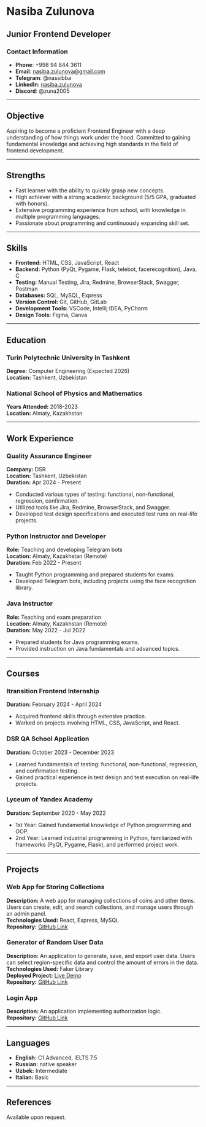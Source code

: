# Nasiba Zulunova
## Junior Frontend Developer
### Contact Information
- **Phone**: +998 94 844 3611
- **Email**: nasiba.zulunova@gmail.com
- **Telegram**: @nassibba
- **LinkedIn**: [nasiba.zulunova](https://www.linkedin.com/in/nasiba-zulunova-4b5615282?utm_source=share&utm_campaign=share_via&utm_content=profile&utm_medium=android_app)
- **Discord**: @zuna2005

---

## Objective
Aspiring to become a proficient Frontend Engineer with a deep understanding of how things work under the hood. Committed to gaining fundamental knowledge and achieving high standards in the field of frontend development.

---

## Strengths
- Fast learner with the ability to quickly grasp new concepts.
- High achiever with a strong academic background (5/5 GPA, graduated with honors).
- Extensive programming experience from school, with knowledge in multiple programming languages.
- Passionate about programming and continuously expanding skill set.

---

## Skills
- **Frontend:** HTML, CSS, JavaScript, React
- **Backend:** Python (PyQt, Pygame, Flask, telebot, facerecognition), Java, C
- **Testing:** Manual Testing, Jira, Redmine, BrowserStack, Swagger, Postman
- **Databases:** SQL, MySQL, Express
- **Version Control:** Git, GitHub, GitLab
- **Development Tools:** VSCode, Intellij IDEA, PyCharm
- **Design Tools:** Figma, Canva

---

## Education
### Turin Polytechnic University in Tashkent
**Degree:** Computer Engineering (Expected 2026)  
**Location:** Tashkent, Uzbekistan

### National School of Physics and Mathematics
**Years Attended:** 2018-2023  
**Location:** Almaty, Kazakhstan

---

## Work Experience
### Quality Assurance Engineer
**Company:** DSR  
**Location:** Tashkent, Uzbekistan  
**Duration:** Apr 2024 - Present
- Conducted various types of testing: functional, non-functional, regression, confirmation.
- Utilized tools like Jira, Redmine, BrowserStack, and Swagger.
- Developed test design specifications and executed test runs on real-life projects.

### Python Instructor and Developer
**Role:** Teaching and developing Telegram bots  
**Location:** Almaty, Kazakhstan (Remote)  
**Duration:** Feb 2022 - Present  
- Taught Python programming and prepared students for exams.
- Developed Telegram bots, including projects using the face recognition library.

### Java Instructor
**Role:** Teaching and exam preparation  
**Location:** Almaty, Kazakhstan (Remote)  
**Duration:** May 2022 - Jul 2022  
- Prepared students for Java programming exams.
- Provided instruction on Java fundamentals and advanced topics.

---

## Courses
### Itransition Frontend Internship
**Duration:** February 2024 - April 2024
- Acquired frontend skills through extensive practice.
- Worked on projects involving HTML, CSS, JavaScript, and React.

### DSR QA School Application
**Duration:** October 2023 - December 2023
- Learned fundamentals of testing: functional, non-functional, regression, and confirmation testing.
- Gained practical experience in test design and test execution on real-life projects.

### Lyceum of Yandex Academy
**Duration:** September 2020 - May 2022
- 1st Year: Gained fundamental knowledge of Python programming and OOP.
- 2nd Year: Learned industrial programming in Python, familiarized with frameworks (PyQt, Pygame, Flask), and performed project work.

---

## Projects
### Web App for Storing Collections
**Description:** A web app for managing collections of coins and other items. Users can create, edit, and search collections, and manage users through an admin panel.  
**Technologies Used:** React, Express, MySQL  
**Repository:** [GitHub Link](https://github.com/zuna2005/projectik)

### Generator of Random User Data
**Description:** An application to generate, save, and export user data. Users can select region-specific data and control the amount of errors in the data.  
**Technologies Used:** Faker Library  
**Deployed Project:** [Live Demo](https://task5-9asu.onrender.com/)  
**Repository:** [GitHub Link](https://github.com/zuna2005/task5)

### Login App
**Description:** An application implementing authorization logic.  
**Repository:** [GitHub Link](https://github.com/zuna2005/login-app)

---

## Languages
- **English:** C1 Advanced, IELTS 7.5
- **Russian:** native speaker
- **Uzbek:** Intermediate
- **Italian:** Basic

---

## References
Available upon request.
